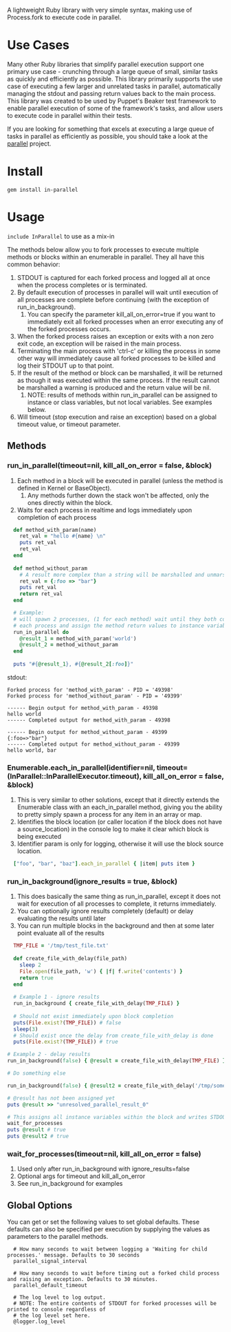 
A lightweight Ruby library with very simple syntax, making use of Process.fork to execute code in parallel.

# Use Cases
Many other Ruby libraries that simplify parallel execution support one primary use case - crunching through a large queue of small, similar tasks as quickly and efficiently as possible.  This library primarily supports the use case of executing a few larger and unrelated tasks in parallel, automatically managing the stdout and passing return values back to the main process. This library was created to be used by Puppet's Beaker test framework to enable parallel execution of some of the framework's tasks, and allow users to execute code in parallel within their tests.

If you are looking for something that excels at executing a large queue of tasks in parallel as efficiently as possible, you should take a look at the [parallel](https://github.com/grosser/parallel) project.

# Install
```gem install in-parallel```

# Usage
```include InParallel``` to use as a mix-in

The methods below allow you to fork processes to execute multiple methods or blocks within an enumerable in parallel.  They all have this common behavior:

1. STDOUT is captured for each forked process and logged all at once when the process completes or is terminated.
1. By default execution of processes in parallel will wait until execution of all processes are complete before continuing (with the exception of run_in_background).
    1. You can specify the parameter kill_all_on_error=true if you want to immediately exit all forked processes when an error executing any of the forked processes occurs.
1. When the forked process raises an exception or exits with a non zero exit code, an exception will be raised in the main process.
1. Terminating the main process with 'ctrl-c' or killing the process in some other way will immediately cause all forked processes to be killed and log their STDOUT up to that point.
1. If the result of the method or block can be marshalled, it will be returned as though it was executed within the same process.  If the result cannot be marshalled a warning is produced and the return value will be nil.
    1. NOTE: results of methods within run_in_parallel can be assigned to instance or class variables, but not local variables.  See examples below.
1. Will timeout (stop execution and raise an exception) based on a global timeout value, or timeout parameter.

## Methods
### run_in_parallel(timeout=nil, kill_all_on_error = false, &block)
1. Each method in a block will be executed in parallel (unless the method is defined in Kernel or BaseObject).
    1. Any methods further down the stack won't be affected, only the ones directly within the block.
1. Waits for each process in realtime and logs immediately upon completion of each process

```ruby
  def method_with_param(name)
    ret_val = "hello #{name} \n"
    puts ret_val
    ret_val
  end
  
  def method_without_param
    # A result more complex than a string will be marshalled and unmarshalled and work
    ret_val = {:foo => "bar"}
    puts ret_val
    return ret_val
  end

  # Example:
  # will spawn 2 processes, (1 for each method) wait until they both complete, log chunked STDOUT/STDERR for
  # each process and assign the method return values to instance variables:
  run_in_parallel do
    @result_1 = method_with_param('world')
    @result_2 = method_without_param
  end
  
  puts "#{@result_1}, #{@result_2[:foo]}"
```
stdout:
```
Forked process for 'method_with_param' - PID = '49398'
Forked process for 'method_without_param' - PID = '49399'

------ Begin output for method_with_param - 49398
hello world
------ Completed output for method_with_param - 49398

------ Begin output for method_without_param - 49399
{:foo=>"bar"}
------ Completed output for method_without_param - 49399
hello world, bar
```
### Enumerable.each_in_parallel(identifier=nil, timeout=(InParallel::InParallelExecutor.timeout), kill_all_on_error = false, &block)
1. This is very similar to other solutions, except that it directly extends the Enumerable class with an each_in_parallel method, giving you the ability to pretty simply spawn a process for any item in an array or map.
1. Identifies the block location (or caller location if the block does not have a source_location) in the console log to make it clear which block is being executed
1. Identifier param is only for logging, otherwise it will use the block source location.

```ruby
  ["foo", "bar", "baz"].each_in_parallel { |item| puts item }
```

### run_in_background(ignore_results = true, &block)
1. This does basically the same thing as run_in_parallel, except it does not wait for execution of all processes to complete, it returns immediately.
1. You can optionally ignore results completely (default) or delay evaluating the results until later
1. You can run multiple blocks in the background and then at some later point evaluate all of the results

```ruby
  TMP_FILE = '/tmp/test_file.txt'
  
  def create_file_with_delay(file_path)
    sleep 2
    File.open(file_path, 'w') { |f| f.write('contents') }
    return true
  end
  
  # Example 1 - ignore results
  run_in_background { create_file_with_delay(TMP_FILE) }
  
  # Should not exist immediately upon block completion
  puts(File.exist?(TMP_FILE)) # false
  sleep(3)
  # Should exist once the delay from create_file_with_delay is done
  puts(File.exist?(TMP_FILE)) # true
  ```
  ```ruby
  # Example 2 - delay results
  run_in_background(false) { @result = create_file_with_delay(TMP_FILE) }
  
  # Do something else
  
  run_in_background(false) { @result2 = create_file_with_delay('/tmp/someotherfile.txt') }
  
  # @result has not been assigned yet
  puts @result >> "unresolved_parallel_result_0"
  
  # This assigns all instance variables within the block and writes STDOUT and STDERR from the process to console.
  wait_for_processes
  puts @result # true
  puts @result2 # true
  
```

### wait_for_processes(timeout=nil, kill_all_on_error = false)
1. Used only after run_in_background with ignore_results=false
1. Optional args for timeout and kill_all_on_error
1. See run_in_background for examples

## Global Options
You can get or set the following values to set global defaults.  These defaults can also be specified per execution by supplying the values as parameters to the parallel methods.
```
  # How many seconds to wait between logging a 'Waiting for child processes.' message. Defaults to 30 seconds
  parallel_signal_interval

  # How many seconds to wait before timing out a forked child process and raising an exception. Defaults to 30 minutes.
  parallel_default_timeout

  # The log level to log output.
  # NOTE: The entire contents of STDOUT for forked processes will be printed to console regardless of
  # the log level set here.
  @logger.log_level
```

